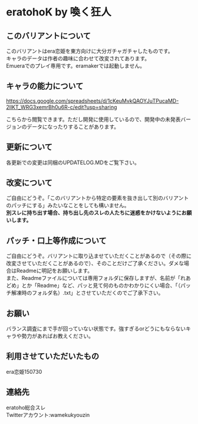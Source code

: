 # eratohoK by 喚く狂人

## このバリアントについて
このバリアントはera恋姫を東方向けに大分ガチャガチャしたものです。  
キャラのデータは作者の趣味に合わせて改変されてあります。  
Emueraでのプレイ専用です。eramakerでは起動しません。

## キャラの能力について
<https://docs.google.com/spreadsheets/d/1cKeuMvkQAOYJuTPucaMD-2llKT_WRG3xemrBh0u6R-c/edit?usp=sharing>

こちらから閲覧できます。ただし開発に使用しているので、開発中の未発表バージョンのデータになったりすることがあります。

## 更新について
各更新での変更は同梱のUPDATELOG.MDをご覧下さい。

## 改変について
ご自由にどうぞ。「このバリアントから特定の要素を抜き出して別のバリアントのパッチにする」みたいなことをしても構いません。  
**別スレに持ち出す場合、持ち出し先のスレの人たちに迷惑をかけないようにお願いします。**

## パッチ・口上等作成について
ご自由にどうぞ。バリアントに取り込ませていただくことがあるので（その際に改変させていただくことがあるので）、そのことだけご了承ください。ダメな場合はReadmeに明記をお願いします。  
また、Readmeファイルについては専用フォルダに保存しますが、名前が「れあどめ」とか「Readme」など、パッと見て何のものかわかりにくい場合、「（パッチ解凍時のフォルダ名）.txt」とさせていただくのでご了承下さい。

## お願い
バランス調査にまで手が回っていない状態です。強すぎるorどうにもならないキャラや勢力があればお教えください。

## 利用させていただいたもの
era恋姫150730

## 連絡先
eratoho総合スレ  
Twitterアカウント:wamekukyouzin  

